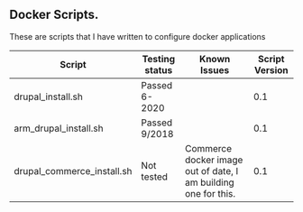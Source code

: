 ## Docker Scripts.

These are scripts that I have written to configure docker applications


| Script | Testing status | Known Issues | Script Version |
|------------|----------------|--------------|----------------|
| drupal_install.sh| Passed 6-2020 |              | 0.1               |
| arm_drupal_install.sh| Passed 9/2018 |              |   0.1             |
| drupal_commerce_install.sh |  Not tested |   Commerce docker image out of date, I am building one for this.           |      0.1          |
